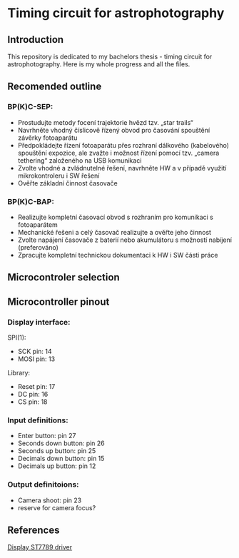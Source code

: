 # Timing circuit for astrophotography

## Introduction
This repository is dedicated to my bachelors thesis - timing circuit for astrophotography. Here is my whole progress and all the files.

## Recomended outline

### BP(K)C-SEP: 
- Prostudujte metody focení trajektorie hvězd tzv. „star trails“
- Navrhněte vhodný číslicově řízený obvod pro časování spouštění závěrky fotoaparátu
- Předpokládejte řízení fotoaparátu přes rozhraní dálkového (kabelového) spouštění expozice, ale zvažte i možnost řízení pomocí tzv. „camera tethering“ založeného na USB komunikaci
- Zvolte vhodné a zvládnutelné řešení, navrhněte HW a v případě využití mikrokontroleru i SW řešení
- Ověřte základní činnost časovače
### BP(K)C-BAP:
- Realizujte kompletní časovací obvod s rozhraním pro komunikaci s fotoaparátem
- Mechanické řešeni a celý časovač realizujte a ověřte jeho činnost
- Zvolte napájení časovače z baterií nebo akumulátoru s možností nabíjení (preferováno)
- Zpracujte kompletní technickou dokumentaci k HW i SW části práce

## Microcontroler selection

## Microcontroller pinout
### Display interface:
SPI(1):
- SCK pin: 14
- MOSI pin: 13

Library:
- Reset pin: 17
- DC pin: 16
- CS pin: 18

### Input definitions:
- Enter button: pin 27
- Seconds down button: pin 26
- Seconds up button: pin 25
- Decimals down button: pin 15
- Decimals up button: pin 12

### Output definitoions:
- Camera shoot: pin 23
- reserve for camera focus?


## References

[Display ST7789 driver](https://github.com/russhughes/st7789_mpy)
